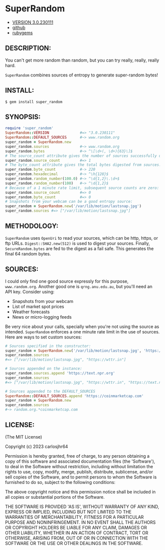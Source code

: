 # SuperRandom

* [VERSION 3.0.230111](https://github.com/carlosjhr64/super_random/releases)
* [github](https://github.com/carlosjhr64/super_random)
* [rubygems](https://rubygems.org/gems/super_random)

## DESCRIPTION:

You can't get more random than random, but you can try really, really, really hard.

`SuperRandom` combines sources of entropy to generate super-random bytes!

## INSTALL:

    $ gem install super_random

## SYNOPSIS:
```ruby
require 'super_random'
SuperRandom::VERSION              #=> "3.0.230111"
SuperRandom::DEFAULT_SOURCES      #~> www.random.org
super_random = SuperRandom.new
super_random.sources              #~> www.random.org
super_random.bytes                #~> ^\[\d+(, \d+){63}\]$
# The source_count attribute gives the number of sources successfully used.
super_random.source_count         #=> 1
# The byte_count attribute gives the total bytes digested from sources.
super_random.byte_count           #-> 220
super_random.hexadecimal          #~> ^\h{128}$
super_random.random_number(100.0) #~> ^\d{1,2}\.\d+$
super_random.random_number(100)   #~> ^\d{1,2}$
# Because of a 1 minute rate limit, subsequent source counts are zero:
super_random.source_count         #=> 0
super_random.byte_count           #=> 0
# Snapshots from your webcam can be a good entropy source:
super_random = SuperRandom.new('/var/lib/motion/lastsnap.jpg')
super_random.sources #=> ["/var/lib/motion/lastsnap.jpg"]
```
## METHODOLOGY:

`SuperRandom` uses `OpenUri` to read your sources, which
can be http, https, or ftp URLs.
`Digest::SHA2.new(512)` is used to digest your sources.
Finally, `SecureRandom.bytes` are fed to the digest as a fail safe.
This generates the final 64 random bytes.

## SOURCES:

I could only find one good source expressly for this purpose, `www.random.org`.
Another good one is `qrng.anu.edu.au`, but you'll need an API key.
Consider using:

* Snapshots from your webcam
* List of market spot prices
* Weather forecasts
* News or micro-logging feeds

Be very nice about your calls,
specially when you're not using the source as intended.
`SuperRandom` enforces a one minute rate limit in the use of sources.
Here are ways to set custom sources:
```ruby
# Sources specified in the constructor: 
super_random = SuperRandom.new('/var/lib/motion/lastsnap.jpg', 'https://wttr.in')
super_random.sources
#=> ["/var/lib/motion/lastsnap.jpg", "https://wttr.in"]

# Sources appended on the instance: 
super_random.sources.append 'https://text.npr.org'
super_random.sources
#=> ["/var/lib/motion/lastsnap.jpg", "https://wttr.in", "https://text.npr.org"]

# Sources appended to the DEFAULT_SOURCES
SuperRandom::DEFAULT_SOURCES.append 'https://coinmarketcap.com'
super_random = SuperRandom.new
super_random.sources
#~> random.org.*coinmarketcap.com
```
## LICENSE:

(The MIT License)

Copyright (c) 2023 carlosjhr64

Permission is hereby granted, free of charge, to any person obtaining
a copy of this software and associated documentation files (the
'Software'), to deal in the Software without restriction, including
without limitation the rights to use, copy, modify, merge, publish,
distribute, sublicense, and/or sell copies of the Software, and to
permit persons to whom the Software is furnished to do so, subject to
the following conditions:

The above copyright notice and this permission notice shall be
included in all copies or substantial portions of the Software.

THE SOFTWARE IS PROVIDED 'AS IS', WITHOUT WARRANTY OF ANY KIND,
EXPRESS OR IMPLIED, INCLUDING BUT NOT LIMITED TO THE WARRANTIES OF
MERCHANTABILITY, FITNESS FOR A PARTICULAR PURPOSE AND NONINFRINGEMENT.
IN NO EVENT SHALL THE AUTHORS OR COPYRIGHT HOLDERS BE LIABLE FOR ANY
CLAIM, DAMAGES OR OTHER LIABILITY, WHETHER IN AN ACTION OF CONTRACT,
TORT OR OTHERWISE, ARISING FROM, OUT OF OR IN CONNECTION WITH THE
SOFTWARE OR THE USE OR OTHER DEALINGS IN THE SOFTWARE.
